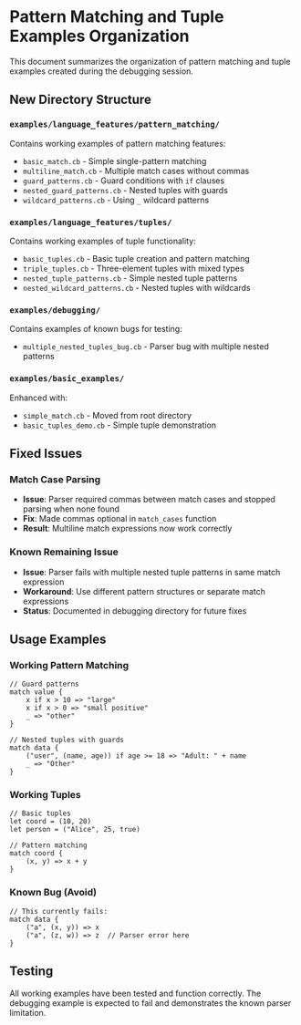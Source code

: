 # Pattern Matching and Tuple Examples Organization

This document summarizes the organization of pattern matching and tuple examples created during the debugging session.

## New Directory Structure

### `examples/language_features/pattern_matching/`
Contains working examples of pattern matching features:
- `basic_match.cb` - Simple single-pattern matching
- `multiline_match.cb` - Multiple match cases without commas
- `guard_patterns.cb` - Guard conditions with `if` clauses
- `nested_guard_patterns.cb` - Nested tuples with guards
- `wildcard_patterns.cb` - Using `_` wildcard patterns

### `examples/language_features/tuples/`
Contains working examples of tuple functionality:
- `basic_tuples.cb` - Basic tuple creation and pattern matching
- `triple_tuples.cb` - Three-element tuples with mixed types
- `nested_tuple_patterns.cb` - Simple nested tuple patterns
- `nested_wildcard_patterns.cb` - Nested tuples with wildcards

### `examples/debugging/`
Contains examples of known bugs for testing:
- `multiple_nested_tuples_bug.cb` - Parser bug with multiple nested patterns

### `examples/basic_examples/`
Enhanced with:
- `simple_match.cb` - Moved from root directory
- `basic_tuples_demo.cb` - Simple tuple demonstration

## Fixed Issues

### Match Case Parsing
- **Issue**: Parser required commas between match cases and stopped parsing when none found
- **Fix**: Made commas optional in `match_cases` function
- **Result**: Multiline match expressions now work correctly

### Known Remaining Issue
- **Issue**: Parser fails with multiple nested tuple patterns in same match expression
- **Workaround**: Use different pattern structures or separate match expressions
- **Status**: Documented in debugging directory for future fixes

## Usage Examples

### Working Pattern Matching
```carbon
// Guard patterns
match value {
    x if x > 10 => "large"
    x if x > 0 => "small positive"
    _ => "other"
}

// Nested tuples with guards
match data {
    ("user", (name, age)) if age >= 18 => "Adult: " + name
    _ => "Other"
}
```

### Working Tuples
```carbon
// Basic tuples
let coord = (10, 20)
let person = ("Alice", 25, true)

// Pattern matching
match coord {
    (x, y) => x + y
}
```

### Known Bug (Avoid)
```carbon
// This currently fails:
match data {
    ("a", (x, y)) => x
    ("a", (z, w)) => z  // Parser error here
}
```

## Testing
All working examples have been tested and function correctly. The debugging example is expected to fail and demonstrates the known parser limitation.
